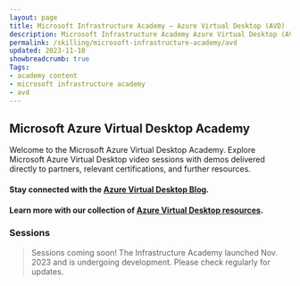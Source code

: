 ```yaml
---
layout: page
title: Microsoft Infrastructure Academy — Azure Virtual Desktop (AVD)
description: Microsoft Infrastructure Academy Azure Virtual Desktop (AVD).
permalink: /skilling/microsoft-infrastructure-academy/avd
updated: 2023-11-10
showbreadcrumb: true
Tags:
- academy content
- microsoft infrastructure academy
- avd
---
```


## Microsoft Azure Virtual Desktop Academy
Welcome to the Microsoft Azure Virtual Desktop Academy. Explore Microsoft Azure Virtual Desktop video sessions with demos delivered directly to partners, relevant certifications, and further resources.

#### Stay connected with the [Azure Virtual Desktop Blog](https://techcommunity.microsoft.com/t5/azure-virtual-desktop-blog/bg-p/AzureVirtualDesktopBlog).

#### Learn more with our collection of [Azure Virtual Desktop resources](/PartnerResources/skilling/microsoft-infrastructure-academy/resources/azure-virtual-desktop).

### Sessions

> Sessions coming soon! The Infrastructure Academy launched Nov. 2023 and is undergoing development. Please check regularly for updates.